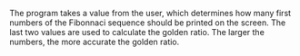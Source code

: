 The program takes a value from the user, which determines how many first numbers of the Fibonnaci sequence should be printed on the screen. The last two values ​​are used to calculate the golden ratio. The larger the numbers, the more accurate the golden ratio.
